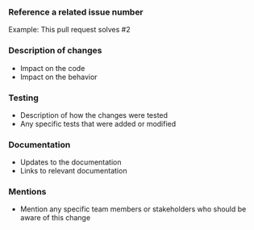 ### Reference a related issue number
Example: This pull request solves #2

### Description of changes
- Impact on the code
- Impact on the behavior

### Testing
- Description of how the changes were tested
- Any specific tests that were added or modified

### Documentation
- Updates to the documentation
- Links to relevant documentation

### Mentions
- Mention any specific team members or stakeholders who should be aware of this change
